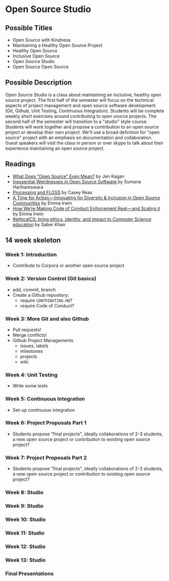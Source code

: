 # Open Source Studio

## Possible Titles
* Open Source with Kindness
* Maintaining a Healthy Open Source Project
* Healthy Open Source
* Inclusive Open Source
* Open Source Studio
* Open Source Open Source

## Possible Description
Open Source Studio is a class about maintaining an inclusive, healthy open source project. The first half of the semester will focus on the technical aspects of project management and open source software development (Git, Github, Unit Testing, Continuous Integration). Students will be complete weekly short exercises around contributing to open source projects. The second half of the semester will transition to a "studio" style course. Students will work together and propose a contribution to an open source project or develop their own project. We'll use a broad definition for "open source" project with an emphasis on documentation and collaboration. Guest speakers will visit the class in person or over skype to talk about their experience maintaining an open source project.

## Readings
* [What Does “Open Source” Even Mean?](https://medium.com/@kenjagan/what-does-open-source-even-mean-6bd47befe696) by Jen Kagan
* [Inessential Weirdnesses in Open Source Software ](https://www.harihareswara.net/sumana/2016/05/21/0) by Sumana Harihareswara
* [Processing and FLOSS](https://medium.com/processing-foundation/processing-and-floss-d35aa4607f4c) by Casey Reas
* [A Time for Action — Innovating for Diversity & Inclusion in Open Source Communities](https://medium.com/mozilla-open-innovation/a-time-for-action-innovating-for-diversity-inclusion-in-open-source-communities-6922fef4675e) by Emma Irwin
* [How We’re Making Code of Conduct Enforcement Real — and Scaling it](https://medium.com/mozilla-open-innovation/how-were-making-code-of-conduct-enforcement-real-and-scaling-it-3e382cf94415) by Emma Irwin
* [#ethicalCS: bring ethics, identity, and impact to Computer Science education](https://medium.com/@ed_saber/ethicalcs-bring-ethics-identity-and-impact-to-computer-science-education-eae5a9d4682) by Saber Khan

## 14 week skeleton

### Week 1: Introduction
* Contribute to Corpora or another open source project

### Week 2: Version Control (Git basics)
* add, commit, branch
* Create a Github repository:
    * require `CONTRIBUTING.MD`?
    * require Code of Conduct?
   
### Week 3: More Git and also Github
* Pull requests!
* Merge conflicts!
* Github Project Managements
  * issues, labels
  * milestones
  * projects
  * wiki

### Week 4: Unit Testing
* Write some tests

### Week 5: Continuous Integration
* Set-up continuous integration

### Week 6: Project Proposals Part 1
* Students propose "final projects", ideally collaborations of 2-3 students, a new open source project or contribution to existing open source project?

### Week 7: Project Proposals Part 2
* Students propose "final projects", ideally collaborations of 2-3 students, a new open source project or contribution to existing open source project?

### Week 8: Studio

### Week 9: Studio

### Week 10: Studio

### Week 11: Studio

### Week 12: Studio

### Week 13: Studio

### Final Presentations
